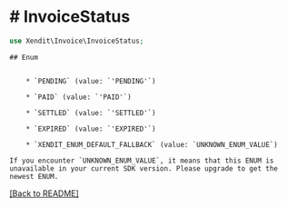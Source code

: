 # # InvoiceStatus


```php
use Xendit\Invoice\InvoiceStatus;
```

    ## Enum

    
        * `PENDING` (value: `'PENDING'`)
    
        * `PAID` (value: `'PAID'`)
    
        * `SETTLED` (value: `'SETTLED'`)
    
        * `EXPIRED` (value: `'EXPIRED'`)
    
        * `XENDIT_ENUM_DEFAULT_FALLBACK` (value: `UNKNOWN_ENUM_VALUE`)

    If you encounter `UNKNOWN_ENUM_VALUE`, it means that this ENUM is unavailable in your current SDK version. Please upgrade to get the newest ENUM.

[[Back to README]](../../README.md)
